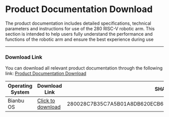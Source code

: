 # Product Documentation Download
The product documentation includes detailed specifications, technical parameters and instructions for use of the 280 RISC-V robotic arm. This section is intended to help users fully understand the performance and functions of the robotic arm and ensure the best experience during use

---

### Download Link
You can download all relevant product documentation through the following link: [Product Documentation Download](https://www.elephantrobotics.com/support/)

| Operating System | Download Link | SHA 256 Hash |
|------------|----------|--------------|
| Bianbu OS | [Click to download](https://download.elephantrobotics.com/Product_software/iMage-ISO/myCobot-280RISCV/myCobot_280_RISCV_V1.0.0_250625.zip) | 280028C7B35C7A5B01A8DB620ECB61B0A72B3F194F8FBC728221E8CDDB38211B |